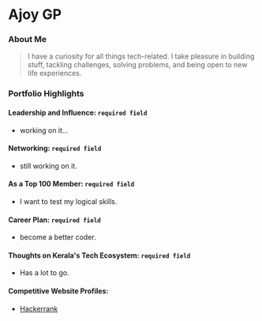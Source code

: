 # Ajoy GP

### About Me

> I have a curiosity for all things tech-related. I take pleasure in building stuff, tackling challenges, solving problems, and being open to new life experiences.


### Portfolio Highlights


#### Leadership and Influence: `required field`

- working on it...

#### Networking: `required field`

- still working on it.

#### As a Top 100 Member: `required field`

- I want to test my logical skills. 

#### Career Plan: `required field`

- become a better coder.

#### Thoughts on Kerala's Tech Ecosystem: `required field`

- Has a lot to go. 


#### Competitive Website Profiles:

- [Hackerrank](https://www.hackerrank.com/fayaajoy)
